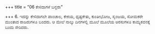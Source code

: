+++
title = "06 ಕೇಳಿದಾಗಳೆ ಬನ್ದರಾ"

+++
6. ಇದನ್ನು ಕೇಳಿದಾಗಲೇ ಪಾಂಚಾಲ, ಕೇಕಯ, ಧೃಷ್ಟಕೇತು, ಕುಂತೀಭೋಜ, ಸೃಂಜಯ, ಸೋಮಕರೇ ಮುಂತಾದ ರಾಜರುಗಳೂ ಬಂದರು. ಆ ಮೇಲೆ ನಾಲ್ಕು ದಿನಗಳಲ್ಲಿ ಮೂಲೆ ಮೂಲೆಯ ಅರಸುಗಳೂ ಕಾಮ್ಯಕವನಕ್ಕೆ ಬಂದು ಸೇರಿದರು.